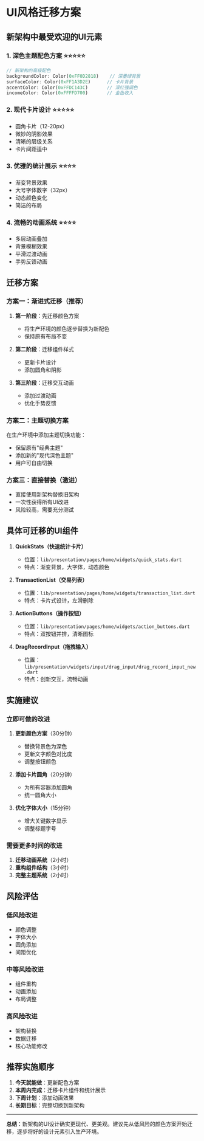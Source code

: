 # UI风格迁移方案

## 新架构中最受欢迎的UI元素

### 1. **深色主题配色方案** ⭐⭐⭐⭐⭐
```dart
// 新架构的高级配色
backgroundColor: Color(0xFF0D2818)    // 深墨绿背景
surfaceColor: Color(0xFF1A3D2E)      // 卡片背景
accentColor: Color(0xFFDC143C)       // 深红强调色
incomeColor: Color(0xFFFFD700)       // 金色收入
```

### 2. **现代卡片设计** ⭐⭐⭐⭐⭐
- 圆角卡片（12-20px）
- 微妙的阴影效果
- 清晰的层级关系
- 卡片间距适中

### 3. **优雅的统计展示** ⭐⭐⭐⭐
- 渐变背景效果
- 大号字体数字（32px）
- 动态颜色变化
- 简洁的布局

### 4. **流畅的动画系统** ⭐⭐⭐⭐
- 多层动画叠加
- 背景模糊效果
- 平滑过渡动画
- 手势反馈动画

## 迁移方案

### 方案一：渐进式迁移（推荐）
1. **第一阶段**：先迁移颜色方案
   - 将生产环境的颜色逐步替换为新配色
   - 保持原有布局不变
   
2. **第二阶段**：迁移组件样式
   - 更新卡片设计
   - 添加圆角和阴影
   
3. **第三阶段**：迁移交互动画
   - 添加过渡动画
   - 优化手势反馈

### 方案二：主题切换方案
在生产环境中添加主题切换功能：
- 保留原有"经典主题"
- 添加新的"现代深色主题"
- 用户可自由切换

### 方案三：直接替换（激进）
- 直接使用新架构替换旧架构
- 一次性获得所有UI改进
- 风险较高，需要充分测试

## 具体可迁移的UI组件

1. **QuickStats（快速统计卡片）**
   - 位置：`lib/presentation/pages/home/widgets/quick_stats.dart`
   - 特点：渐变背景，大字体，动态颜色

2. **TransactionList（交易列表）**
   - 位置：`lib/presentation/pages/home/widgets/transaction_list.dart`
   - 特点：卡片式设计，左滑删除

3. **ActionButtons（操作按钮）**
   - 位置：`lib/presentation/pages/home/widgets/action_buttons.dart`
   - 特点：双按钮并排，清晰图标

4. **DragRecordInput（拖拽输入）**
   - 位置：`lib/presentation/widgets/input/drag_input/drag_record_input_new.dart`
   - 特点：创新交互，流畅动画

## 实施建议

### 立即可做的改进
1. **更新颜色方案**（30分钟）
   - 替换背景色为深色
   - 更新文字颜色对比度
   - 调整按钮颜色

2. **添加卡片圆角**（20分钟）
   - 为所有容器添加圆角
   - 统一圆角大小

3. **优化字体大小**（15分钟）
   - 增大关键数字显示
   - 调整标题字号

### 需要更多时间的改进
1. **迁移动画系统**（2小时）
2. **重构组件结构**（3小时）
3. **完整主题系统**（2小时）

## 风险评估

### 低风险改进
- 颜色调整
- 字体大小
- 圆角添加
- 间距优化

### 中等风险改进
- 组件重构
- 动画添加
- 布局调整

### 高风险改进
- 架构替换
- 数据迁移
- 核心功能修改

## 推荐实施顺序

1. **今天就能做**：更新配色方案
2. **本周内完成**：迁移卡片组件和统计展示
3. **下周计划**：添加动画效果
4. **长期目标**：完整切换到新架构

---

**总结**：新架构的UI设计确实更现代、更美观。建议先从低风险的颜色方案开始迁移，逐步将好的设计元素引入生产环境。